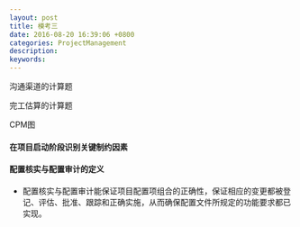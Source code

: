 ```yaml
---
layout: post
title: 模考三
date: 2016-08-20 16:39:06 +0800
categories: ProjectManagement
description: 
keywords: 
---
```


沟通渠道的计算题

完工估算的计算题

CPM图

#### 在项目启动阶段识别关键制约因素

#### 配置核实与配置审计的定义

- 配置核实与配置审计能保证项目配置项组合的正确性，保证相应的变更都被登记、评估、批准、跟踪和正确实施，从而确保配置文件所规定的功能要求都已实现。
